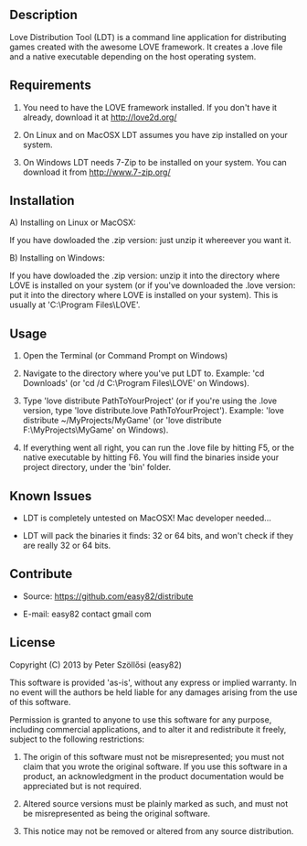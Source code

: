 Description
-----------

Love Distribution Tool (LDT) is a command line application for distributing games created with the awesome LOVE framework. It creates a .love file and a native executable depending on the host operating system.


Requirements
------------

1. You need to have the LOVE framework installed. If you don't have it already, download it at http://love2d.org/

2. On Linux and on MacOSX LDT assumes you have zip installed on your system.

3. On Windows LDT needs 7-Zip to be installed on your system. You can download it from http://www.7-zip.org/


Installation
------------

A) Installing on Linux or MacOSX:

If you have dowloaded the .zip version: just unzip it whereever you want it.


B) Installing on Windows:

If you have dowloaded the .zip version: unzip it into the directory where LOVE is installed on your system (or if you've downloaded the .love version: put it into the directory where LOVE is installed on your system). This is usually at 'C:\Program Files\LOVE'.


Usage
-----

1. Open the Terminal (or Command Prompt on Windows)

2. Navigate to the directory where you've put LDT to. Example: 'cd Downloads' (or 'cd /d C:\Program Files\LOVE' on Windows).

3. Type 'love distribute PathToYourProject' (or if you're using the .love version, type 'love distribute.love PathToYourProject'). Example: 'love distribute ~/MyProjects/MyGame' (or 'love distribute F:\MyProjects\MyGame' on Windows).

4. If everything went all right, you can run the .love file by hitting F5, or the native executable by hitting F6. You will find the binaries inside your project directory, under the 'bin' folder.


Known Issues
------------

- LDT is completely untested on MacOSX! Mac developer needed...

- LDT will pack the binaries it finds: 32 or 64 bits, and won't check if they are really 32 or 64 bits.


Contribute
----------

- Source: https://github.com/easy82/distribute

- E-mail: easy82 <dot> contact <at> gmail <dot> com


License
-------

Copyright (C) 2013 by Peter Szöllősi (easy82)

This software is provided 'as-is', without any express or implied
warranty. In no event will the authors be held liable for any damages
arising from the use of this software.

Permission is granted to anyone to use this software for any purpose,
including commercial applications, and to alter it and redistribute it
freely, subject to the following restrictions:

1. The origin of this software must not be misrepresented; you must not
claim that you wrote the original software. If you use this software
in a product, an acknowledgment in the product documentation would be
appreciated but is not required.

2. Altered source versions must be plainly marked as such, and must not be
misrepresented as being the original software.

3. This notice may not be removed or altered from any source
distribution.

